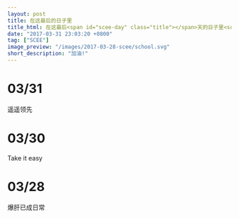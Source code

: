```yaml
---
layout: post
title: 在这最后的日子里
title_html: 在这最后<span id="scee-day" class="title"></span>天的日子里<script>$('#scee-day').html(Math.ceil((new Date('6/7/2017')- new Date().getTime()) / ( 1000 * 60 * 60 * 24 )))</script>
date: "2017-03-31 23:03:20 +0800"
tag: ["SCEE"]
image_preview: "/images/2017-03-28-scee/school.svg"
short_description: "加油!"
---
```


# 03/31

遥遥领先

# 03/30

Take it easy

# 03/28

爆肝已成日常